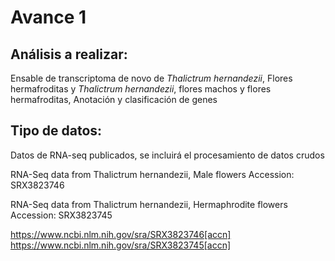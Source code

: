 # Avance 1
## Análisis a realizar:
Ensable de transcriptoma de novo de *Thalictrum hernandezii*, Flores hermafroditas y  *Thalictrum hernandezii*, flores machos y flores hermafroditas, Anotación y clasificación de genes

## Tipo de datos: 
Datos de RNA-seq publicados, se incluirá el procesamiento de datos crudos

RNA-Seq data from Thalictrum hernandezii, Male flowers
Accession: SRX3823746

RNA-Seq data from Thalictrum hernandezii, Hermaphrodite flowers
Accession: SRX3823745

https://www.ncbi.nlm.nih.gov/sra/SRX3823746[accn]
https://www.ncbi.nlm.nih.gov/sra/SRX3823745[accn]
